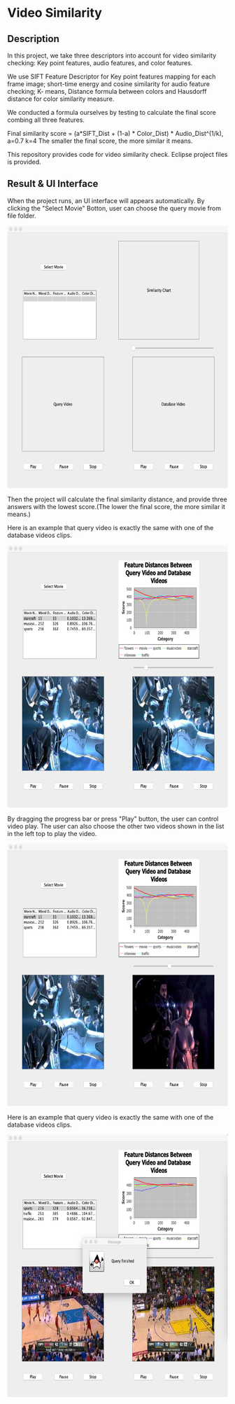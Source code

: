# Video Similarity
## Description
In this project, we take three descriptors into account for video similarity checking: Key point features, audio features, and color features. 

We use SIFT Feature Descriptor for Key point features mapping for each frame image; short-time energy and cosine similarity for audio feature checking; K- means, Distance formula between colors and Hausdorff distance for color similarity measure.

We conducted a formula ourselves by testing to calculate the final score combing all three features.

Final similarity score = (a*SIFT_Dist + (1-a) * Color_Dist) * Audio_Dist^(1/k), a=0.7 k=4
The smaller the final score, the more similar it means.

This repository provides code for video similarity check. Eclipse project files is provided. 

## Result & UI Interface
When the project runs, an UI interface will appears automatically. By clicking the "Select Movie" Botton, user can choose the query movie from file folder. 

<p align="center">
 <img src="figure/UI_interface.jpg" height="600"/>
</p >

Then the project will calculate the final similarity distance, and provide three answers with the lowest score.(The lower the final score, the more similar it means.)

Here is an example that query video is exactly the same with one of the database videos clips.

<p align="center">
 <img src="figure/exactmatch.jpg" height="600"/>
</p >

By dragging the progress bar or press "Play" button, the user can control video play. The user can also choose the other two videos shown in the list in the left top to play the video.


<p align="center">
 <img src="figure/playmovie.jpg" height="600"/>
</p >

Here is an example that query video is exactly the same with one of the database videos clips.

<p align="center">
 <img src="figure/inexactmatch.jpg" height="600"/>
</p >


